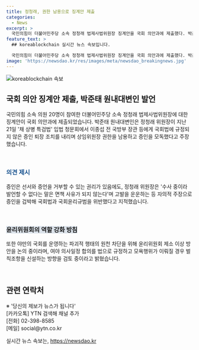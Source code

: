 ```yaml
---
title: 정청래, 권한 남용으로 징계안 제출
categories:
  - News
excerpt: >
  국민의힘이 더불어민주당 소속 정청래 법제사법위원장 징계안을 국회 의안과에 제출했다. 박준태 원내대변인은 정 위원장이 채 상병 특검법 입법 청문회에서 국회법을 위반하며 증인을 모독했다고 지적했다. 이에 대한 제도 개선과 벌칙조항 신설 방향을 검토 중이라고 밝혔다. 정 청래 의원에 대한 이번 행동으로 인해 국회 내 정치적 갈등과 윤리규범 위반 문제가 다시 한번 대두되고 있다.
feature_text: >
  ## koreablockchain 실시간 뉴스 속보입니다.

  국민의힘이 더불어민주당 소속 정청래 법제사법위원장 징계안을 국회 의안과에 제출했다. 박준태 원내대변인은 정 위원장이 채 상병 특검법 입법 청문회에서 국회법을 위반하며 증인을 모독했다고 지적했다. 이에 대한 제도 개선과 벌칙조항 신설 방향을 검토 중이라고 밝혔다. 정 청래 의원에 대한 이번 행동으로 인해 국회 내 정치적 갈등과 윤리규범 위반 문제가 다시 한번 대두되고 있다.
image: 'https://newsdao.kr/res/images/meta/newsdao_breakingnews.jpg'
---
```


<p><img src="https://newsdao.kr/res/images/meta/newsdao_breakingnews.jpg" alt="koreablockchain 속보" /></p>

<h2 data-ke-size="size26">국회 의안 징계안 제출, 박준태 원내대변인 발언</h2>

<p>국민의힘 소속 의원 20명이 참여한 더불어민주당 소속 정청래 법제사법위원장에 대한 징계안이 국회 의안과에 제출되었습니다. 박준태 원내대변인은 정청래 위원장이 지난 21일 '채 상병 특검법' 입법 청문회에서 이종섭 전 국방부 장관 등에게 국회법에 규정되지 않은 증인 퇴장 조치를 내리며 상임위원장 권한을 남용하고 증인을 모독했다고 주장했습니다.</p>

<p data-ke-size="size16">&nbsp;</p>

<h3><b><span style="color: #1a5490;">의견 제시</span></b></h3>

<p>증인은 선서와 증언을 거부할 수 있는 권리가 있음에도, 정청래 위원장은 '수사 중이라 발언할 수 없다는 말은 면책 사유가 되지 않는다'며 고발을 운운하는 등 자의적 주장으로 증인을 겁박해 국회법과 국회윤리규범을 위반했다고 지적했습니다.</p>

<p data-ke-size="size16">&nbsp;</p>

<h3><b><span style="background-color: #21538527;">윤리위원회의 역할 강화 방침</span></b></h3>

<p>또한 야만의 국회를 운영하는 파괴적 행태의 원천 차단을 위해 윤리위원회 제소 이상 방안을 논의 중이라며, 여야 의사일정 합의를 법으로 규정하고 모욕행위가 이뤄질 경우 벌칙조항을 신설하는 방향을 검토 중이라고 밝혔습니다.</p>

<p data-ke-size="size16">&nbsp;</p>

<h2 data-ke-size="size26">관련 연락처</h2>

<p>※ '당신의 제보가 뉴스가 됩니다'<br>[카카오톡] YTN 검색해 채널 추가<br>[전화] 02-398-8585<br>[메일] social@ytn.co.kr</p>
실시간 뉴스 속보는, <a href="https://newsdao.kr" rel="dofollow">https://newsdao.kr</a>


